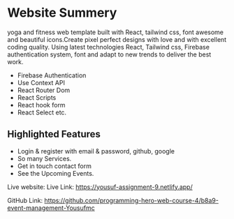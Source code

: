 # Website Summery

yoga and fitness web template built with React, tailwind css, font awesome and beautiful icons.Create pixel perfect designs with love and with excellent coding quality.
Using latest technologies React, Tailwind css, Firebase authentication system, font and adapt to new trends to deliver the best work.

- Firebase Authentication
- Use Context API
- React Router Dom
- React Scripts
- React hook form
- React Select etc.

## Highlighted Features


- Login & register with email & password, github, google
- So many Services.
- Get in touch contact form
- See the Upcoming Events.



Live website: Live Link: https://yousuf-assignment-9.netlify.app/


GitHub Link:  https://github.com/programming-hero-web-course-4/b8a9-event-management-Yousufmc
